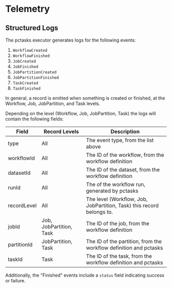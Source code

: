 # Telemetry

## Structured Logs

The pctasks executor generates logs for the following events:

1. `WorkflowCreated`
2. `WorkflowFinished`
3. `JobCreated`
4. `JobFinished` 
5. `JobPartitionCreated`
6. `JobPartitionFinished`
7. `TaskCreated`
8. `TaskFinished`

In general, a record is emitted when something is created or finished, at the Workflow, Job, JobPartition, and Task levels.

Depending on the level (Workflow, Job, JobPartition, Task) the logs will contain the following fields:

|    Field    |      Record Levels      |                              Description                              |
| ----------- | ----------------------- | --------------------------------------------------------------------- |
| type        | All                     | The event type, from the list above                                   |
| workflowId  | All                     | The ID of the workflow, from the workflow definition                  |
| datasetId   | All                     | The ID of the dataset, from the workflow definition                   |
| runId       | All                     | The of the workflow run, generated by pctasks                         |
| recordLevel | All                     | The level (Workflow, Job, JobPartition, Task) this record belongs to. |
| jobId       | Job, JobPartition, Task | The ID of the job, from the workflow definition                       |
| partitionId | JobPartition, Task      | The ID of the partition, from the workflow definition and pctasks     |
| taskId      | Task                    | The ID of the task, from the workflow definition and pctasks          |

Additionally, the "Finished" events include a `status` field indicating success or failure.
